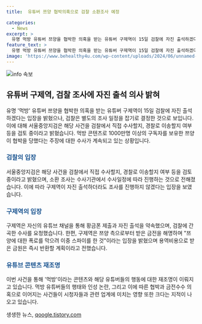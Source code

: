 ```yaml
---
title:  유튜버 쯔양 협박의혹으로 검찰 소환조사 예정

categories:
  - News
excerpt: >
  유명 먹방 유튜버 쯔양을 협박한 의혹을 받는 유튜버 구제역이 15일 검찰에 자진 출석하겠다는 입장을 밝혔지만, 검찰은 조사 일정을 별도로 잡겠다는 입장을 보였다. 서울중앙지검은 해당 사건을 직접 수사할지, 경찰로 이송할지 여부를 검토 중이며, 소환조사는 아직 이르다고 판단되고 있음. 구제역은 쯔양에게 5500만원을 받았다고 알려졌으며, 이에 대한 해명과 사과를 했다. 구제역의 자진 출석에도 불구하고, 검찰은 조사를 진행하지 않겠다는 입장이다.
feature_text: >
  유명 먹방 유튜버 쯔양을 협박한 의혹을 받는 유튜버 구제역이 15일 검찰에 자진 출석하겠다는 입장을 밝혔지만, 검찰은 조사 일정을 별도로 잡겠다는 입장을 보였다. 서울중앙지검은 해당 사건을 직접 수사할지, 경찰로 이송할지 여부를 검토 중이며, 소환조사는 아직 이르다고 판단되고 있음. 구제역은 쯔양에게 5500만원을 받았다고 알려졌으며, 이에 대한 해명과 사과를 했다. 구제역의 자진 출석에도 불구하고, 검찰은 조사를 진행하지 않겠다는 입장이다.
image: 'https://www.behealthy4u.com/wp-content/uploads/2024/06/unnamed-file.png'
---
```


<p><img src="https://www.behealthy4u.com/wp-content/uploads/2024/06/unnamed-file.png" alt="info 속보" /></p>

<h2 data-ke-size="size26">유튜버 구제역, 검찰 조사에 자진 출석 의사 밝혀</h2>

<p data-ke-size="size16">유명 '먹방' 유튜버 쯔양을 협박한 의혹을 받는 유튜버 구제역이 15일 검찰에 자진 출석하겠다는 입장을 밝혔으나, 검찰은 별도의 조사 일정을 잡기로 결정한 것으로 보입니다. 이에 대해 서울중앙지검은 해당 사건을 검찰에서 직접 수사할지, 경찰로 이송할지 여부 등을 검토 중이라고 밝혔습니다. 먹방 콘텐츠로 1000만명 이상의 구독자를 보유한 쯔양이 협박을 당했다는 주장에 대한 수사가 계속되고 있는 상황입니다.</p>

<h3><b><span style="color: #1a5490;">검찰의 입장</span></b></h3>

<p data-ke-size="size16">서울중앙지검은 해당 사건을 검찰에서 직접 수사할지, 경찰로 이송할지 여부 등을 검토 중이라고 밝혔으며, 소환 조사는 수사기관에서 수사일정에 따라 진행하는 것으로 전해졌습니다. 이에 따라 구제역이 자진 출석하더라도 조사를 진행하지 않겠다는 입장을 보였습니다.</p>

<h3><b><span style="color: #1a5490;">구제역의 입장</span></b></h3>

<p data-ke-size="size16">구제역은 자신의 유튜브 채널을 통해 황금폰 제출과 자진 출석을 약속했으며, 검찰에 간곡한 수사를 요청했습니다. 한편, 구제역은 쯔양 측으로부터 받은 금전을 해명하며 "쯔양에 대한 폭로를 막으려 이중 스파이를 한 것"이라는 입장을 밝혔으며 용역비용으로 받은 금원은 즉시 반환할 계획이라고 전했습니다.</p>

<h3><b><span style="color: #1a5490;">유튜브 콘텐츠 재조명</span></b></h3>

<p data-ke-size="size16">이번 사건을 통해 '먹방'이라는 콘텐츠와 해당 유튜버들의 행동에 대한 재조명이 이뤄지고 있습니다. 먹방 유튜버들의 행태와 인성 논란, 그리고 이에 따른 협박과 금전수수 의혹으로 이어지는 사건들이 시청자들과 관련 업계에 미치는 영향 또한 크다는 지적이 나오고 있습니다.</p>
생생한 뉴스, <a href="https://qoogle.tistory.com" rel="dofollow">qoogle.tistory.com</a>


